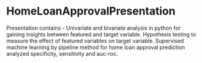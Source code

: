 # HomeLoanApprovalPresentation
Presentation contains - Univariate and bivariate analysis in python for gaining insights between featured and target variable. Hypothesis testing to measure the effect of featured variables on target variable. Supervised machine learning by pipeline method for home loan approval prediction analyzed specificity, sensitivity and auc-roc.
